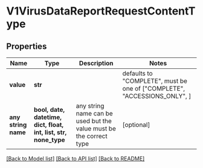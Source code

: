 # V1VirusDataReportRequestContentType


## Properties
Name | Type | Description | Notes
------------ | ------------- | ------------- | -------------
**value** | **str** |  | defaults to "COMPLETE",  must be one of ["COMPLETE", "ACCESSIONS_ONLY", ]
**any string name** | **bool, date, datetime, dict, float, int, list, str, none_type** | any string name can be used but the value must be the correct type | [optional]

[[Back to Model list]](../README.md#documentation-for-models) [[Back to API list]](../README.md#documentation-for-api-endpoints) [[Back to README]](../README.md)


